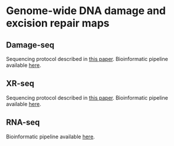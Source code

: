 # Genome-wide DNA damage and excision repair maps
## Damage-seq
Sequencing protocol described in [this paper]().
Bioinformatic pipeline available [here](https://github.com/yuchaojiang/damage_repair/blob/master/damage_seq.sh). 

## XR-seq
Sequencing protocol described in [this paper]().
Bioinformatic pipeline available [here](https://github.com/yuchaojiang/damage_repair/blob/master/XR_seq.sh). 

## RNA-seq
Bioinformatic pipeline available [here](https://github.com/yuchaojiang/damage_repair/blob/master/RNA_seq.sh). 
